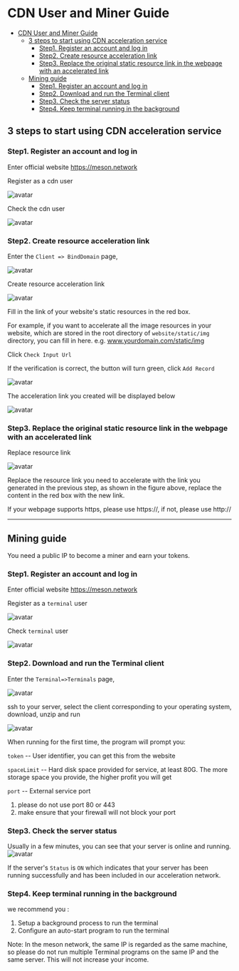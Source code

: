 # CDN User and Miner Guide

- [CDN User and Miner Guide](#cdn-user-and-miner-guide)
  - [3 steps to start using CDN acceleration service](#3-steps-to-start-using-cdn-acceleration-service)
    - [Step1. Register an account and log in](#step1-register-an-account-and-log-in)
    - [Step2. Create resource acceleration link](#step2-create-resource-acceleration-link)
    - [Step3. Replace the original static resource link in the webpage with an accelerated link](#step3-replace-the-original-static-resource-link-in-the-webpage-with-an-accelerated-link)
  - [Mining guide](#mining-guide)
    - [Step1. Register an account and log in](#step1-register-an-account-and-log-in-1)
    - [Step2. Download and run the Terminal client](#step2-download-and-run-the-terminal-client)
    - [Step3. Check the server status](#step3-check-the-server-status)
    - [Step4. Keep terminal running in the background](#step4-keep-terminal-running-in-the-background)

## 3 steps to start using CDN acceleration service

### Step1. Register an account and log in

Enter official website  <https://meson.network>

Register as a cdn user

![avatar](./img/reg1.png)

Check the cdn user

![avatar](./img/reg2.png)

### Step2. Create resource acceleration link

Enter the `Client => BindDomain` page,

![avatar](./img/bind1.png)

Create resource acceleration link

![avatar](./img/bind2.png)

Fill in the link of your website's static resources in the red box.

For example, if you want to accelerate all the image resources in your website, which are stored in the root directory of `website/static/img` directory, you can fill in here. e.g. www.yourdomain.com/static/img

Click `Check Input Url`

If the verification is correct, the button will turn green, click `Add Record`

![avatar](./img/bind3.png)

The acceleration link you created will be displayed below

![avatar](./img/bind4.png)

### Step3. Replace the original static resource link in the webpage with an accelerated link

Replace resource link

![avatar](./img/use1.png)

Replace the resource link you need to accelerate with the link you generated in the previous step, as shown in the figure above, replace the content in the red box with the new link.

If your webpage supports https, please use https://, if not, please use http://

------------

## Mining guide

You need a public IP to become a miner and earn your tokens.

### Step1. Register an account and log in

Enter official website  <https://meson.network>

Register as a `terminal` user

![avatar](./img/reg1.png)

Check `terminal` user

![avatar](./img/reg3.png)

### Step2. Download and run the Terminal client

Enter the `Terminal=>Terminals` page,

![avatar](./img/terminal1.png)

ssh to your server, select the client corresponding to your operating system, download, unzip and run

![avatar](./img/terminal2.png)

When running for the first time, the program will prompt you:

`token` -- User identifier, you can get this from the website

`spaceLimit` -- Hard disk space provided for service, at least 80G. The more  storage space you provide, the higher profit you  will get

`port` -- External service port

  1. please do not use port 80 or 443
  2. make ensure that your firewall will not block your port

### Step3. Check the server status

Usually in a few minutes, you can see that your server is online and running.
![avatar](./img/terminal3.png)

If the server's `Status` is `ON` which indicates that your server has been running successfully and has been included in our acceleration network.

### Step4. Keep terminal running in the background

we recommend you :

1. Setup a background process to run the terminal
2. Configure an auto-start program to run the  terminal

Note:
In the meson network, the same IP is regarded as the same machine, so please do not run multiple Terminal programs on the same IP and the same server. This will not increase your income.
